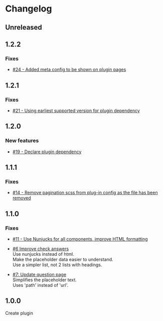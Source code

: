 # Changelog

## Unreleased

## 1.2.2

### Fixes

- [#24 - Added meta config to be shown on plugin pages](https://github.com/alphagov/govuk-prototype-kit-common-templates/pull/24)

## 1.2.1

### Fixes

- [#21 - Using earliest supported version for plugin dependency](https://github.com/alphagov/govuk-prototype-kit-common-templates/pull/21)

## 1.2.0

### New features

- [#19 - Declare plugin dependency](https://github.com/alphagov/govuk-prototype-kit-common-templates/pull/19)

## 1.1.1

### Fixes

- [#14 - Remove pagination scss from plug-in config as the file has been removed](https://github.com/alphagov/govuk-prototype-kit-common-templates/pull/14)

## 1.1.0

### Fixes

- [#11 - Use Nunjucks for all components, improve HTML formatting](https://github.com/alphagov/govuk-prototype-kit-common-templates/pull/11)

- [#6 Improve check answers](https://github.com/alphagov/govuk-prototype-kit-common-templates/pull/6/files)  
Use nunjucks instead of html.  
Make the placeholder data easier to understand.  
Use a simpler list, not 2 lists with headings.

- [#7: Update question page](https://github.com/alphagov/govuk-prototype-kit-common-templates/pull/7)  
Simplifies the placeholder text.  
Uses 'path' instead of 'url'.

## 1.0.0

Create plugin
